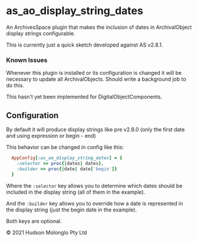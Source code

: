 
# as_ao_display_string_dates

An ArchivesSpace plugin that makes the inclusion of dates in ArchivalObject
display strings configurable.

This is currently just a quick sketch developed against AS v2.8.1.


### Known Issues

Whenever this plugin is installed or its configuration is changed it will be
necessary to update all ArchivalObjects. Should write a background job to
do this.

This hasn't yet been implemented for DigitalObjectComponents.


## Configuration

By default it will produce display strings like pre v2.8.0 (only the first date
and using expression or begin - end)

This behavior can be changed in config like this:

```ruby
  AppConfig[:as_ao_display_string_dates] = {
    :selector => proc{|dates| dates},
    :builder => proc{|date| date['begin']}
  }
```

Where the `:selector` key allows you to determine which dates should be included
in the display string (all of them in the example).

And the `:builder` key allows you to override how a date is represented in the
display string (just the begin date in the example).

Both keys are optional.



&copy; 2021 Hudson Molonglo Pty Ltd
